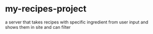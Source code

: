 # my-recipes-project
a server that takes recipes with specific ingredient from user input and shows them in site and can filter
